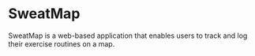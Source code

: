 # SweatMap

SweatMap is a web-based application that enables users to track and log their exercise routines on a map.
